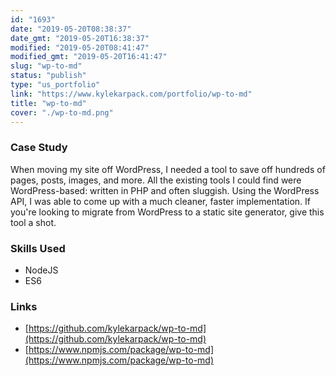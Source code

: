 ```yaml
---
id: "1693"
date: "2019-05-20T08:38:37"
date_gmt: "2019-05-20T16:38:37"
modified: "2019-05-20T08:41:47"
modified_gmt: "2019-05-20T16:41:47"
slug: "wp-to-md"
status: "publish"
type: "us_portfolio"
link: "https://www.kylekarpack.com/portfolio/wp-to-md"
title: "wp-to-md"
cover: "./wp-to-md.png"
---
```

### Case Study

When moving my site off WordPress, I needed a tool to save off hundreds of pages, posts, images, and more. All the existing tools I could find were WordPress-based: written in PHP and often sluggish. Using the WordPress API, I was able to come up with a much cleaner, faster implementation. If you're looking to migrate from WordPress to a static site generator, give this tool a shot.

### Skills Used

- NodeJS
- ES6

### Links

- [https://github.com/kylekarpack/wp-to-md](https://github.com/kylekarpack/wp-to-md)
- [https://www.npmjs.com/package/wp-to-md](https://www.npmjs.com/package/wp-to-md)